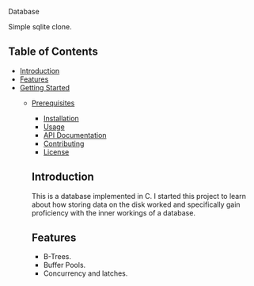 Database 

Simple sqlite clone.

## Table of Contents

- [Introduction](#introduction)
- [Features](#features)
- [Getting Started](#getting-started)
  - [Prerequisites](#prerequisites)
    - [Installation](#installation)
    - [Usage](#usage)
    - [API Documentation](#api-documentation)
    - [Contributing](#contributing)
    - [License](#license)

    ## Introduction

    This is a database implemented in C. I started this project to learn about how storing data on the disk worked and specifically gain proficiency with the inner workings of a database. 

    ## Features

    - B-Trees.
    - Buffer Pools.
    - Concurrency and latches. 



